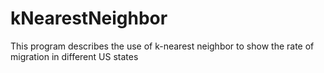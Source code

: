 # kNearestNeighbor
This program describes the use of k-nearest neighbor to show the rate of migration in different US states

